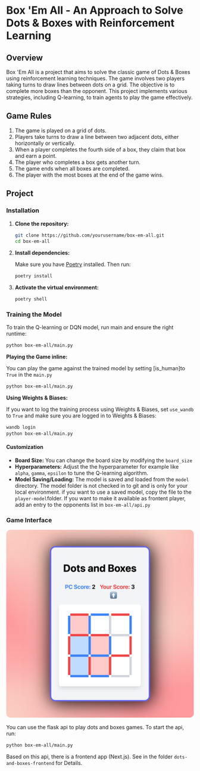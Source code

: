 # Box 'Em All - An Approach to Solve Dots & Boxes with Reinforcement Learning

## Overview

Box 'Em All is a project that aims to solve the classic game of Dots & Boxes using reinforcement learning techniques. The game involves two players taking turns to draw lines between dots on a grid. The objective is to complete more boxes than the opponent. This project implements various strategies, including Q-learning, to train agents to play the game effectively.

## Game Rules

1. The game is played on a grid of dots.
2. Players take turns to draw a line between two adjacent dots, either horizontally or vertically.
3. When a player completes the fourth side of a box, they claim that box and earn a point.
4. The player who completes a box gets another turn.
5. The game ends when all boxes are completed.
6. The player with the most boxes at the end of the game wins.

## Project


### Installation

1. **Clone the repository:**

    ```sh
    git clone https://github.com/yourusername/box-em-all.git
    cd box-em-all
    ```

2. **Install dependencies:**

    Make sure you have [Poetry](https://python-poetry.org/) installed. Then run:

    ```sh
    poetry install
    ```

3. **Activate the virtual environment:**

    ```sh
    poetry shell
    ```

### Training the Model

To train the Q-learning or DQN model, run main and ensure the right runtime:

```sh
python box-em-all/main.py
```


**Playing the Game inline:**


You can play the game against the trained model by setting [is_human]to `True` in the `main.py`

```sh
python box-em-all/main.py
```

**Using Weights & Biases:**

If you want to log the training process using Weights & Biases, set `use_wandb` to `True` and make sure you are logged in to Weights & Biases:

```sh
wandb login
python box-em-all/main.py
```

#### Customization

- **Board Size:** You can change the board size by modifying the `board_size`
- **Hyperparameters:** Adjust the the hyperparameter for example like `alpha`, `gamma`, `epsilon` to tune the Q-learning algorithm.
- **Model Saving/Loading:** The model is saved and loaded from the `model` directory. The model folder is not checked in to git and is only for your local environment. if you want to use a saved model, copy the file to the `player-model`folder. If you want to make it available as frontent player, add an entry to the opponents list in `box-em-all/api.py`

### Game Interface

![Frontend Screenshot](dots-and-boxes-frontend/screenshot.png)


You can use the flask api to play dots and boxes games. To start the api, run:

```sh
python box-em-all/main.py
```

Based on this api, there is a frontend app (Next.js). See in the folder `dots-and-boxes-frontend` for Details.